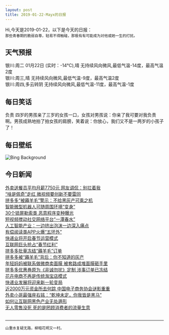 ```yaml
---
layout: post
title: 2019-01-22-Mayx的日报
---
```


Hi,今天是2019-01-22，以下是今天的日报：<br><small>
那些青春期的脆弱自尊，轻易不得触碰，那极有有可能成为对他或她一生的打扰。</small><!--more-->
## 天气预报
银川:周二 01月22日 (实时：-14℃),晴 无持续风向微风,最低气温-14度，最高气温2度<br>银川:周三,晴 无持续风向微风,最低气温-9度，最高气温2度<br>银川:周四,多云转阴 无持续风向微风,最低气温-11度，最高气温-1度
## 每日笑话
负责 四岁的男孩亲了三岁的女孩一口，女孩对男孩说：你亲了我可要对我负责啊。男孩成熟地拍了拍女孩的肩膀，笑着说：你放心，我们又不是一两岁的小孩子了！
## 每日壁纸
![Bing Background](https://cn.bing.com/az/hprichbg/rb/DrKingMonument_EN-US3975163750_1920x1080.jpg "Martin Luther King, Jr. Memorial in Washington, DC (© Chip Somodevilla/Getty Images News/License granted by Intellectual Properties Management, Atlanta, Georgia, as exclusive licensor of the King Estate)")
## 今日新闻

[外卖送餐员平均月薪7750元 网友调侃：别拦着我](http://it.people.com.cn/n1/2019/0122/c1009-30583125.html)   
[“啥是佩奇”走红 微视频要创新不要雷同](http://it.people.com.cn/n1/2019/0122/c1009-30583026.html)   
[拼多多“被薅羊毛”警示：不给黑灰产可乘之机](http://it.people.com.cn/n1/2019/0122/c1009-30583021.html)   
[智能微型机器人可随周围环境“变身”](http://it.people.com.cn/n1/2019/0122/c1009-30582978.html)   
[30个锁屏勒索类 恶意程序变种曝光](http://it.people.com.cn/n1/2019/0122/c1009-30582977.html)   
[短视频搅动社交网络平台“一潭春水”](http://it.people.com.cn/n1/2019/0122/c1009-30582975.html)   
[人工智能产业：一边挤出泡沫一边深入痛点](http://it.people.com.cn/n1/2019/0122/c1009-30582965.html)   
[有偿阅读类APP火爆“五环外”](http://it.people.com.cn/n1/2019/0122/c1009-30582963.html)   
[快递业将开启春节运营模式](http://it.people.com.cn/n1/2019/0122/c1009-30582960.html)   
[互联网巨头抢占“春节红利”](http://it.people.com.cn/n1/2019/0122/c1009-30582934.html)   
[拼多多批量冻结“薅羊毛”订单](http://it.people.com.cn/n1/2019/0122/c1009-30582936.html)   
[拼多多被“薅羊毛”背后：你不知道的灰产](http://it.people.com.cn/n1/2019/0122/c1009-30582940.html)   
[年轻妈妈被联系做微商卖面膜 被套路成堆面膜砸手里](http://it.people.com.cn/n1/2019/0122/c1009-30582937.html)   
[拼多多优惠券原为《非诚勿扰》定制 涉事订单已冻结](http://it.people.com.cn/n1/2019/0122/c1009-30582935.html)   
[花卉电商不再是传统淘宝店模式](http://it.people.com.cn/n1/2019/0122/c1009-30582956.html)   
[快递业发展将迎来新一轮变局](http://it.people.com.cn/n1/2019/0122/c1009-30582954.html)   
[近2000万元资金所去何踪 中国电子商务协会谜影重重](http://it.people.com.cn/n1/2019/0122/c1009-30582951.html)   
[外卖小哥最强座右铭：“乾坤未定，你我皆是黑马”](http://it.people.com.cn/n1/2019/0122/c1009-30582949.html)   
[如何让互联网黑色产业无处遁形](http://it.people.com.cn/n1/2019/0122/c1009-30582944.html)   
[无人零售没死 死的是罔顾消费者的流量生意](http://it.people.com.cn/n1/2019/0122/c1009-30582943.html)   
<br />

***

<small>山重水复疑无路，柳暗花明又一村。</small>
